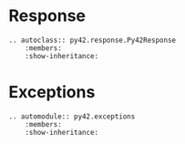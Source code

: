 # Response

```eval_rst
.. autoclass:: py42.response.Py42Response
    :members:
    :show-inheritance:
```

# Exceptions

```eval_rst
.. automodule:: py42.exceptions
    :members:
    :show-inheritance:

```
